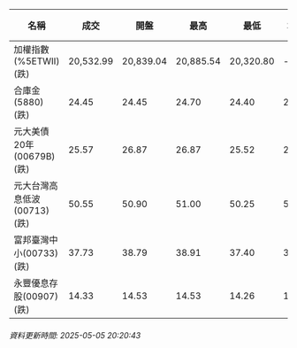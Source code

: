 | 名稱 | 成交 | 開盤 | 最高 | 最低 | 均價 | 成交金額(億) | 昨收 | 漲跌幅 | 漲跌 | 總量 | 昨量 | 振幅 |
| -------- | -------- | -------- | -------- |-------- | -------- | -------- |-------- |-------- |-------- | -------- | -------- |-------- |
|加權指數(%5ETWII) (跌)|20,532.99|20,839.04|20,885.54|20,320.80|-|3,875.45|20,787.64|1.23%|254.65|7,704,522|0|2.72%|
|合庫金(5880) (跌)|24.45|24.45|24.70|24.40|24.56|4.75|24.50|0.20%|0.05|19,341|22,237|1.22%|
|元大美債20年(00679B) (跌)|25.57|26.87|26.87|25.52|25.86|82.30|27.54|7.15%|1.97|318,261|101,682|4.90%|
|元大台灣高息低波(00713) (跌)|50.55|50.90|51.00|50.25|50.63|8.40|50.75|0.39%|0.20|16,591|14,009|1.48%|
|富邦臺灣中小(00733) (跌)|37.73|38.79|38.91|37.40|37.86|1.29|38.55|2.13%|0.82|3,419|921|3.92%|
|永豐優息存股(00907) (跌)|14.33|14.53|14.53|14.26|14.36|0.521|14.53|1.38%|0.20|3,625|4,842|1.86%|
###### 資料更新時間: 2025-05-05 20:20:43
